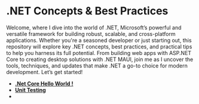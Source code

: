 # .NET Concepts & Best Practices

Welcome, where I dive into the world of .NET, Microsoft’s powerful and versatile framework for building robust, scalable, and cross-platform applications. Whether you're a seasoned developer or just starting out, this repository will explore key .NET concepts, best practices, and practical tips to help you harness its full potential. From building web apps with ASP.NET Core to creating desktop solutions with .NET MAUI, join me as I uncover the tools, techniques, and updates that make .NET a go-to choice for modern development. Let’s get started!

- [**.Net Core Hello World !**](.NetCoreIntro.md)
- [**Unit Testing**](UnitTest.md)
- 
